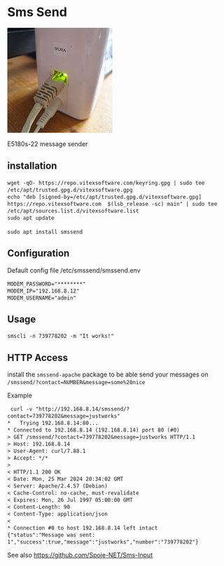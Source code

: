 Sms Send
========

![back](E5180s-22.jpg?raw=true)

E5180s-22 message sender

installation
------------

```shell
wget -qO- https://repo.vitexsoftware.com/keyring.gpg | sudo tee /etc/apt/trusted.gpg.d/vitexsoftware.gpg
echo "deb [signed-by=/etc/apt/trusted.gpg.d/vitexsoftware.gpg]  https://repo.vitexsoftware.com  $(lsb_release -sc) main" | sudo tee /etc/apt/sources.list.d/vitexsoftware.list
sudo apt update

sudo apt install smssend
```

Configuration
-------------

Default config file /etc/smssend/smssend.env 

```env
MODEM_PASSWORD="********"
MODEM_IP="192.168.8.12"
MODEM_USERNAME="admin"
```

Usage
-----

```shell
smscli -n 739778202 -m "It works!"
```


HTTP Access
-----------

install the `smssend-apache` package to be able send your messages on `/smssend/?contact=NUMBER&message=some%20nice`

Example

```shell
 curl -v "http://192.168.8.14/smssend/?contact=739778202&message=justworks"
*   Trying 192.168.8.14:80...
* Connected to 192.168.8.14 (192.168.8.14) port 80 (#0)
> GET /smssend/?contact=739778202&message=justworks HTTP/1.1
> Host: 192.168.8.14
> User-Agent: curl/7.88.1
> Accept: */*
> 
< HTTP/1.1 200 OK
< Date: Mon, 25 Mar 2024 20:34:02 GMT
< Server: Apache/2.4.57 (Debian)
< Cache-Control: no-cache, must-revalidate
< Expires: Mon, 26 Jul 1997 05:00:00 GMT
< Content-Length: 90
< Content-Type: application/json
< 
* Connection #0 to host 192.168.8.14 left intact
{"status":"Message was sent: 1","success":true,"message":"justworks","number":"739778202"}
```

See also https://github.com/Spoje-NET/Sms-Input
